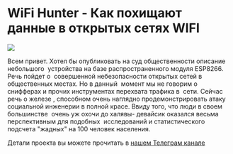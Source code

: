 # WiFi Hunter - Как похищают данные в открытых сетях WIFI

![](https://telegra.ph/file/2843822cd8f95f50c31d6.jpg)

Всем привет. Хотел бы опубликовать на суд общественности описание небольшого 
устройства на базе распространенного модуля ESP8266. Речь пойдет о 
совершенной небезопасности открытых сетей в общественных местах. Но в данный 
момент мы не говорим о снифферах и прочих инструментах перехвата трафика в 
сети. Сейчас речь о железе , способном очень наглядно продемонстрировать атаку 
социальной инженерии в полной красе. Ввиду того, что люди в своем большинстве 
очень уж охочи до халявы- девайсик оказался весьма перспективным для подобных 
исследований и статистического подсчета "жадных" на 100 человек населения.

Детали проекта вы можете прочитать в [нашем Телеграм канале](https://t.me/the_legion_ru/6)
